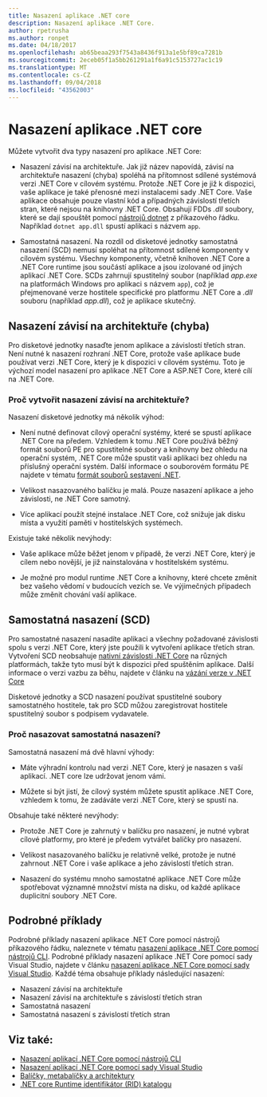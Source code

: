 ```yaml
---
title: Nasazení aplikace .NET core
description: Nasazení aplikace .NET Core.
author: rpetrusha
ms.author: ronpet
ms.date: 04/18/2017
ms.openlocfilehash: ab65beaa293f7543a8436f913a1e5bf89ca7281b
ms.sourcegitcommit: 2eceb05f1a5bb261291a1f6a91c5153727ac1c19
ms.translationtype: MT
ms.contentlocale: cs-CZ
ms.lasthandoff: 09/04/2018
ms.locfileid: "43562003"
---
```

# <a name="net-core-application-deployment"></a>Nasazení aplikace .NET core

Můžete vytvořit dva typy nasazení pro aplikace .NET Core:

- Nasazení závisí na architektuře. Jak již název napovídá, závisí na architektuře nasazení (chyba) spoléhá na přítomnost sdílené systémová verzi .NET Core v cílovém systému. Protože .NET Core je již k dispozici, vaše aplikace je také přenosné mezi instalacemi sady .NET Core. Vaše aplikace obsahuje pouze vlastní kód a případných závislostí třetích stran, které nejsou na knihovny .NET Core. Obsahují FDDs *.dll* soubory, které se dají spouštět pomocí [nástrojů dotnet](../tools/dotnet.md) z příkazového řádku. Například `dotnet app.dll` spustí aplikaci s názvem `app`.

- Samostatná nasazení. Na rozdíl od disketové jednotky samostatná nasazení (SCD) nemusí spoléhat na přítomnost sdílené komponenty v cílovém systému. Všechny komponenty, včetně knihoven .NET Core a .NET Core runtime jsou součástí aplikace a jsou izolované od jiných aplikací .NET Core. SCDs zahrnují spustitelný soubor (například *app.exe* na platformách Windows pro aplikaci s názvem `app`), což je přejmenované verze hostitele specifické pro platformu .NET Core a *.dll* souboru (například *app.dll*), což je aplikace skutečný.

## <a name="framework-dependent-deployments-fdd"></a>Nasazení závisí na architektuře (chyba)

Pro disketové jednotky nasaďte jenom aplikace a závislostí třetích stran. Není nutné k nasazení rozhraní .NET Core, protože vaše aplikace bude používat verzi .NET Core, který je k dispozici v cílovém systému. Toto je výchozí model nasazení pro aplikace .NET Core a ASP.NET Core, které cílí na .NET Core.

### <a name="why-create-a-framework-dependent-deployment"></a>Proč vytvořit nasazení závisí na architektuře?

Nasazení disketové jednotky má několik výhod:

- Není nutné definovat cílový operační systémy, které se spustí aplikace .NET Core na předem. Vzhledem k tomu .NET Core používá běžný formát souborů PE pro spustitelné soubory a knihovny bez ohledu na operační systém, .NET Core může spustit vaši aplikaci bez ohledu na příslušný operační systém. Další informace o souborovém formátu PE najdete v tématu [formát souborů sestavení .NET](../../standard/assembly-format.md).

- Velikost nasazovaného balíčku je malá. Pouze nasazení aplikace a jeho závislosti, ne .NET Core samotný.

- Více aplikací použít stejné instalace .NET Core, což snižuje jak disku místa a využití paměti v hostitelských systémech.

Existuje také několik nevýhody:

- Vaše aplikace může běžet jenom v případě, že verzi .NET Core, který je cílem nebo novější, je již nainstalována v hostitelském systému.

- Je možné pro modul runtime .NET Core a knihovny, které chcete změnit bez vašeho vědomí v budoucích vezích se. Ve výjimečných případech může změnit chování vaší aplikace.

## <a name="self-contained-deployments-scd"></a>Samostatná nasazení (SCD)

Pro samostatné nasazení nasadíte aplikaci a všechny požadované závislosti spolu s verzi .NET Core, který jste použili k vytvoření aplikace třetích stran. Vytvoření SCD neobsahuje [nativní závislosti .NET Core](https://github.com/dotnet/core/blob/master/Documentation/prereqs.md) na různých platformách, takže tyto musí být k dispozici před spuštěním aplikace. Další informace o verzi vazbu za běhu, najdete v článku na [vázání verze v .NET Core](../versions/selection.md)

Disketové jednotky a SCD nasazení používat spustitelné soubory samostatného hostitele, tak pro SCD můžou zaregistrovat hostitele spustitelný soubor s podpisem vydavatele.

### <a name="why-deploy-a-self-contained-deployment"></a>Proč nasazovat samostatná nasazení?

Samostatná nasazení má dvě hlavní výhody:

- Máte výhradní kontrolu nad verzi .NET Core, který je nasazen s vaší aplikací. .NET core lze udržovat jenom vámi.

- Můžete si být jistí, že cílový systém můžete spustit aplikace .NET Core, vzhledem k tomu, že zadáváte verzi .NET Core, který se spustí na.

Obsahuje také některé nevýhody:

- Protože .NET Core je zahrnutý v balíčku pro nasazení, je nutné vybrat cílové platformy, pro které je předem vytvářet balíčky pro nasazení.

- Velikost nasazovaného balíčku je relativně velké, protože je nutné zahrnout .NET Core i vaše aplikace a jeho závislostí třetích stran.

- Nasazení do systému mnoho samostatné aplikace .NET Core může spotřebovat významné množství místa na disku, od každé aplikace duplicitní soubory .NET Core.

## <a name="step-by-step-examples"></a>Podrobné příklady

Podrobné příklady nasazení aplikace .NET Core pomocí nástrojů příkazového řádku, naleznete v tématu [nasazení aplikace .NET Core pomocí nástrojů CLI](deploy-with-cli.md). Podrobné příklady nasazení aplikace .NET Core pomocí sady Visual Studio, najdete v článku [nasazení aplikace .NET Core pomocí sady Visual Studio](deploy-with-vs.md). Každé téma obsahuje příklady následující nasazení:

- Nasazení závisí na architektuře
- Nasazení závisí na architektuře s závislostí třetích stran
- Samostatná nasazení
- Samostatná nasazení s závislostí třetích stran

## <a name="see-also"></a>Viz také:

* [Nasazení aplikací .NET Core pomocí nástrojů CLI](deploy-with-cli.md)
* [Nasazení aplikací .NET Core pomocí sady Visual Studio](deploy-with-vs.md)
* [Balíčky, metabalíčky a architektury](../packages.md)
* [.NET core Runtime identifikátor (RID) katalogu](../rid-catalog.md)
